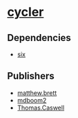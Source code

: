 # [cycler](https://pypi.org/project/cycler)

## Dependencies
- [six](packages/s/six.md)



## Publishers
- [matthew.brett](https://pypi.org/user/matthew.brett)
- [mdboom2](https://pypi.org/user/mdboom2)
- [Thomas.Caswell](https://pypi.org/user/Thomas.Caswell)

